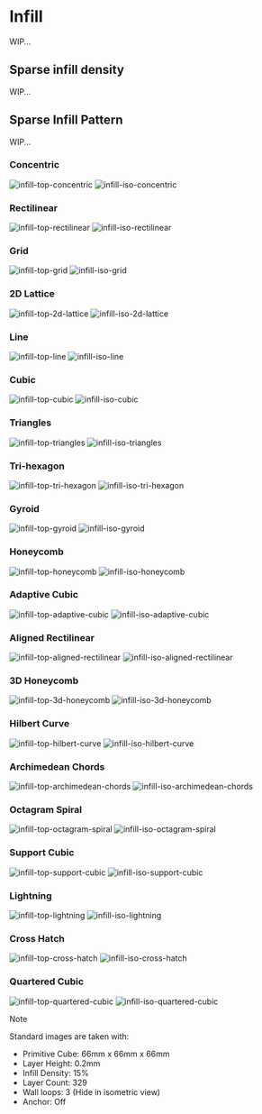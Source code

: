 # Infill
WIP...

## Sparse infill density

WIP...

## Sparse Infill Pattern

WIP...

### Concentric
![infill-top-concentric](https://github.com/SoftFever/OrcaSlicer/blob/main/doc/images/fill/infill-top-concentric.png?raw=true)
![infill-iso-concentric](https://github.com/SoftFever/OrcaSlicer/blob/main/doc/images/fill/infill-iso-concentric.png?raw=true)

### Rectilinear
![infill-top-rectilinear](https://github.com/SoftFever/OrcaSlicer/blob/main/doc/images/fill/infill-top-rectilinear.png?raw=true)
![infill-iso-rectilinear](https://github.com/SoftFever/OrcaSlicer/blob/main/doc/images/fill/infill-iso-rectilinear.png?raw=true)

### Grid
![infill-top-grid](https://github.com/SoftFever/OrcaSlicer/blob/main/doc/images/fill/infill-top-grid.png?raw=true)
![infill-iso-grid](https://github.com/SoftFever/OrcaSlicer/blob/main/doc/images/fill/infill-iso-grid.png?raw=true)

### 2D Lattice
![infill-top-2d-lattice](https://github.com/SoftFever/OrcaSlicer/blob/main/doc/images/fill/infill-top-2d-lattice.png?raw=true)
![infill-iso-2d-lattice](https://github.com/SoftFever/OrcaSlicer/blob/main/doc/images/fill/infill-iso-2d-lattice.png?raw=true)

### Line
![infill-top-line](https://github.com/SoftFever/OrcaSlicer/blob/main/doc/images/fill/infill-top-line.png?raw=true)
![infill-iso-line](https://github.com/SoftFever/OrcaSlicer/blob/main/doc/images/fill/infill-iso-line.png?raw=true)

### Cubic
![infill-top-cubic](https://github.com/SoftFever/OrcaSlicer/blob/main/doc/images/fill/infill-top-cubic.png?raw=true)
![infill-iso-cubic](https://github.com/SoftFever/OrcaSlicer/blob/main/doc/images/fill/infill-iso-cubic.png?raw=true)

### Triangles
![infill-top-triangles](https://github.com/SoftFever/OrcaSlicer/blob/main/doc/images/fill/infill-top-triangles.png?raw=true)
![infill-iso-triangles](https://github.com/SoftFever/OrcaSlicer/blob/main/doc/images/fill/infill-iso-triangles.png?raw=true)

### Tri-hexagon
![infill-top-tri-hexagon](https://github.com/SoftFever/OrcaSlicer/blob/main/doc/images/fill/infill-top-tri-hexagon.png?raw=true)
![infill-iso-tri-hexagon](https://github.com/SoftFever/OrcaSlicer/blob/main/doc/images/fill/infill-iso-tri-hexagon.png?raw=true)

### Gyroid
![infill-top-gyroid](https://github.com/SoftFever/OrcaSlicer/blob/main/doc/images/fill/infill-top-gyroid.png?raw=true)
![infill-iso-gyroid](https://github.com/SoftFever/OrcaSlicer/blob/main/doc/images/fill/infill-iso-gyroid.png?raw=true)

### Honeycomb
![infill-top-honeycomb](https://github.com/SoftFever/OrcaSlicer/blob/main/doc/images/fill/infill-top-honeycomb.png?raw=true)
![infill-iso-honeycomb](https://github.com/SoftFever/OrcaSlicer/blob/main/doc/images/fill/infill-iso-honeycomb.png?raw=true)

### Adaptive Cubic
![infill-top-adaptive-cubic](https://github.com/SoftFever/OrcaSlicer/blob/main/doc/images/fill/infill-top-adaptive-cubic.png?raw=true)
![infill-iso-adaptive-cubic](https://github.com/SoftFever/OrcaSlicer/blob/main/doc/images/fill/infill-iso-adaptive-cubic.png?raw=true)

### Aligned Rectilinear
![infill-top-aligned-rectilinear](https://github.com/SoftFever/OrcaSlicer/blob/main/doc/images/fill/infill-top-aligned-rectilinear.png?raw=true)
![infill-iso-aligned-rectilinear](https://github.com/SoftFever/OrcaSlicer/blob/main/doc/images/fill/infill-iso-aligned-rectilinear.png?raw=true)

### 3D Honeycomb
![infill-top-3d-honeycomb](https://github.com/SoftFever/OrcaSlicer/blob/main/doc/images/fill/infill-top-3d-honeycomb.png?raw=true)
![infill-iso-3d-honeycomb](https://github.com/SoftFever/OrcaSlicer/blob/main/doc/images/fill/infill-iso-3d-honeycomb.png?raw=true)

### Hilbert Curve
![infill-top-hilbert-curve](https://github.com/SoftFever/OrcaSlicer/blob/main/doc/images/fill/infill-top-hilbert-curve.png?raw=true)
![infill-iso-hilbert-curve](https://github.com/SoftFever/OrcaSlicer/blob/main/doc/images/fill/infill-iso-hilbert-curve.png?raw=true)

### Archimedean Chords
![infill-top-archimedean-chords](https://github.com/SoftFever/OrcaSlicer/blob/main/doc/images/fill/infill-top-archimedean-chords.png?raw=true)
![infill-iso-archimedean-chords](https://github.com/SoftFever/OrcaSlicer/blob/main/doc/images/fill/infill-iso-archimedean-chords.png?raw=true)

### Octagram Spiral
![infill-top-octagram-spiral](https://github.com/SoftFever/OrcaSlicer/blob/main/doc/images/fill/infill-top-octagram-spiral.png?raw=true)
![infill-iso-octagram-spiral](https://github.com/SoftFever/OrcaSlicer/blob/main/doc/images/fill/infill-iso-octagram-spiral.png?raw=true)

### Support Cubic
![infill-top-support-cubic](https://github.com/SoftFever/OrcaSlicer/blob/main/doc/images/fill/infill-top-support-cubic.png?raw=true)
![infill-iso-support-cubic](https://github.com/SoftFever/OrcaSlicer/blob/main/doc/images/fill/infill-iso-support-cubic.png?raw=true)

### Lightning
![infill-top-lightning](https://github.com/SoftFever/OrcaSlicer/blob/main/doc/images/fill/infill-top-lightning.png?raw=true)
![infill-iso-lightning](https://github.com/SoftFever/OrcaSlicer/blob/main/doc/images/fill/infill-iso-lightning.png?raw=true)

### Cross Hatch
![infill-top-cross-hatch](https://github.com/SoftFever/OrcaSlicer/blob/main/doc/images/fill/infill-top-cross-hatch.png?raw=true)
![infill-iso-cross-hatch](https://github.com/SoftFever/OrcaSlicer/blob/main/doc/images/fill/infill-iso-cross-hatch.png?raw=true)

### Quartered Cubic
![infill-top-quartered-cubic](https://github.com/SoftFever/OrcaSlicer/blob/main/doc/images/fill/infill-top-quartered-cubic.png?raw=true)
![infill-iso-quartered-cubic](https://github.com/SoftFever/OrcaSlicer/blob/main/doc/images/fill/infill-iso-quartered-cubic.png?raw=true)

> [!NOTE]
> Standard images are taken with:
> - Primitive Cube: 66mm x 66mm x 66mm
> - Layer Height: 0.2mm
> - Infill Density: 15%
> - Layer Count: 329
> - Wall loops: 3 (Hide in isometric view)
> - Anchor: Off
